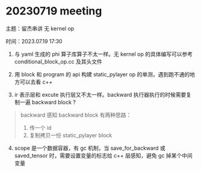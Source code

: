 # 20230719 meeting

主题：留杰串讲 无 kernel op

时间：2023.07.19 17:30



1. 与 yaml 生成的 phi 算子库算子不太一样。无 kernel op 的具体编写可以参考 conditional_block_op.cc 及其头文件

2. 用 block 和 program 的 api 构建 static_pylayer op 的单测，遇到跑不通的地方可以去看 c++

3.  ir 表示层和 excute 执行层又不太一样。backward 执行器执行的时候需要复制一遍 backward block ?

   > backward 感知 backward block 有两种思路：
   >
   > 1. 传一个 id
   > 2. 复制拷贝一份 static_pylayer block

4. scope 是一个数据容器，有 gc 机制，当 save_for_backward 或  saved_tensor 时，需要设置变量的标志给 c++ 层感知，避免 gc 掉某个中间变量